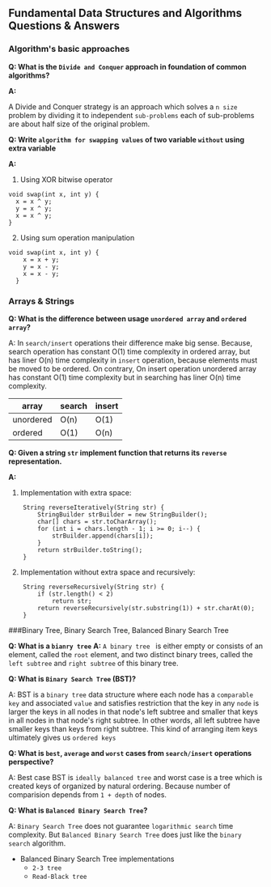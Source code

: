Fundamental Data Structures and Algorithms Questions & Answers
---

### Algorithm's basic approaches
**Q: What is the `Divide and Conquer` approach in foundation of common algorithms?**

**A:** 

A Divide and Conquer strategy is an approach which solves a `n size` problem by dividing it to independent `sub-problems`
each of sub-problems are about half size of the original problem.

**Q: Write `algorithm for swapping values` of two variable `without` using extra variable**

**A:**
 1. Using XOR bitwise operator
  ```
  void swap(int x, int y) {
    x = x ^ y;
    y = x ^ y;
    x = x ^ y;
  }
  ```
  
  2. Using sum operation manipulation
  ```
  void swap(int x, int y) {
      x = x + y;
      y = x - y;
      x = x - y;
    }
  ```


### Arrays & Strings

**Q: What is the difference between usage `unordered array` and `ordered array`?**

A: In `search/insert` operations their difference make big sense. Because, search operation has constant O(1) time complexity
   in ordered array, but has liner O(n) time complexity in `insert` operation, because elements must be moved to be ordered.
   On contrary, On insert operation unordered array has constant O(1) time complexity but in searching has liner O(n) time complexity.

|array    |search|insert|
|---------|------|------|
|unordered|O(n)  |O(1)  |
|ordered  |O(1)  |O(n)  |


**Q: Given a string `str` implement function that returns its `reverse` representation.**

**A:** 
1. Implementation with extra space:

```
    String reverseIteratively(String str) {
        StringBuilder strBuilder = new StringBuilder();
        char[] chars = str.toCharArray();
        for (int i = chars.length - 1; i >= 0; i--) {
            strBuilder.append(chars[i]);
        }
        return strBuilder.toString();
    }

```

2. Implementation without extra space and recursively:

```
    String reverseRecursively(String str) {
        if (str.length() < 2)
            return str;
        return reverseRecursively(str.substring(1)) + str.charAt(0);
    }
```

###Binary Tree, Binary Search Tree, Balanced Binary Search Tree

**Q: What is a `bianry tree`**
**A:** `A binary tree ` is either empty or consists of an element, called the `root` element, and two distinct 
binary trees, called the `left subtree` and `right subtree` of this binary tree.


**Q: What is `Binary Search Tree` (BST)?**

A: BST is a `binary tree` data structure where each node has a `comparable key` and associated `value` and
 satisfies restriction that the key in any `node` is larger the keys in all nodes in that node's
 left subtree and smaller that keys in all nodes in that node's right subtree.
 In other words, all left subtree have smaller keys than keys from right subtree.
 This kind of arranging item keys ultimately gives us `ordered keys`

**Q: What is `best`, `average` and `worst` cases from `search/insert` operations perspective?**

A: Best case BST is `ideally balanced tree` and worst case is a tree which is created keys of organized by natural ordering.
Because number of comparision depends from `1 + depth` of nodes. 

**Q: What is `Balanced Binary Search Tree`?**

A: `Binary Search Tree` does not guarantee `logarithmic search` time complexity. But `Balanced Binary Search Tree` does just like the `binary search` algorithm.
 - Balanced Binary Search Tree implementations
   - `2-3 tree`
   - `Read-Black tree`